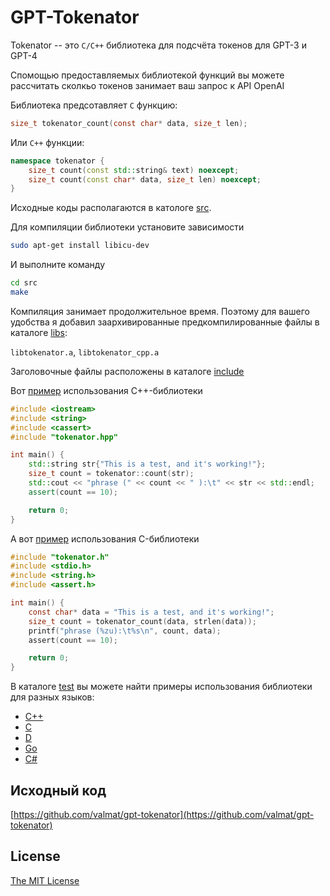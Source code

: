 # GPT-Tokenator

Tokenator -- это `C/C++` библиотека для подсчёта токенов для GPT-3 и GPT-4

Спомощью предоставляемых библиотекой функций вы можете рассчитать сколкьо токенов занимает ваш запрос к API OpenAI

Библиотека предсотавляет `C` функцию:
```c
size_t tokenator_count(const char* data, size_t len);

```

Или `C++` функции:

```cpp
namespace tokenator {
    size_t count(const std::string& text) noexcept;
    size_t count(const char* data, size_t len) noexcept;
}
```

Исходные коды располагаются в катологе [src](src).

Для компиляции библиотеки установите зависимости
```bash
sudo apt-get install libicu-dev
```
И выполните команду

```bash
cd src
make
```
Компиляция занимает продолжительное время. Поэтому для вашего удобства я добавил
заархивированные предкомпилированные файлы в каталоге [libs](libs):

`libtokenator.a`, `libtokenator_cpp.a`

Заголовочные файлы расположены в каталоге [include](include)

Вот [пример](test/tok_count.cpp) использования C++-библиотеки
```cpp
#include <iostream>
#include <string>
#include <cassert>
#include "tokenator.hpp"

int main() {
    std::string str{"This is a test, and it's working!"};
    size_t count = tokenator::count(str);
    std::cout << "phrase (" << count << " ):\t" << str << std::endl;
    assert(count == 10);

    return 0;
}
```

А вот [пример](test/tok_count_c.c) использования C-библиотеки
```c
#include "tokenator.h"
#include <stdio.h>
#include <string.h>
#include <assert.h>

int main() {
    const char* data = "This is a test, and it's working!";
    size_t count = tokenator_count(data, strlen(data));
    printf("phrase (%zu):\t%s\n", count, data);
    assert(count == 10);

    return 0;
}
```

В каталоге [test](test) вы можете найти примеры использования библиотеки для разных языков:
- [C++](test/tok_count.cpp)
- [C](test/tok_count_c.c)
- [D](test/tok_count_d.d)
- [Go](test/tok_count_go.go)
- [C#](test/tok_count_cs/Program.cs)

## Исходный код
[https://github.com/valmat/gpt-tokenator](https://github.com/valmat/gpt-tokenator)

## License
[The MIT License](LICENSE)
